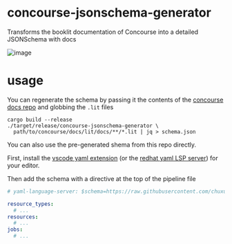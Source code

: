 # concourse-jsonschema-generator

Transforms the booklit documentation of Concourse into a detailed JSONSchema with docs

![image](https://user-images.githubusercontent.com/502412/178381984-97687890-668f-4acb-b8de-9c5b308536f9.png)


# usage

You can regenerate the schema by passing it the contents of the [concourse docs repo][concourse-docs] and globbing the `.lit` files

```
cargo build --release
./target/release/concourse-jsonschema-generator \
  path/to/concourse/docs/lit/docs/**/*.lit | jq > schema.json
```

You can also use the pre-generated shema from this repo directly.

First, install the [vscode yaml extension][yaml-extension] (or the [redhat yaml LSP server][yaml-lsp])
for your editor.

Then add the schema with a directive at the top of the pipeline file

```yaml
# yaml-language-server: $schema=https://raw.githubusercontent.com/chuxubank/concourse-jsonschema-generator/main/schema.json

resource_types:
  # ...
resources:
  # ...
jobs:
  # ...
```

[concourse-docs]: https://github.com/concourse/docs/
[yaml-extension]: https://marketplace.visualstudio.com/items?itemName=redhat.vscode-yaml
[yaml-lsp]: https://github.com/redhat-developer/yaml-language-server
